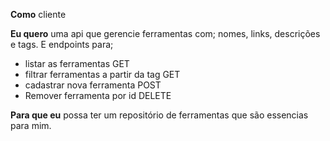 **Como** cliente

**Eu quero** uma api que gerencie ferramentas com; nomes, links, descrições e tags. E endpoints para;

- listar as ferramentas GET
- filtrar ferramentas a partir da tag GET
- cadastrar nova ferramenta POST
- Remover ferramenta por id DELETE

**Para que eu** possa ter um repositório de ferramentas que são essencias para mim.

